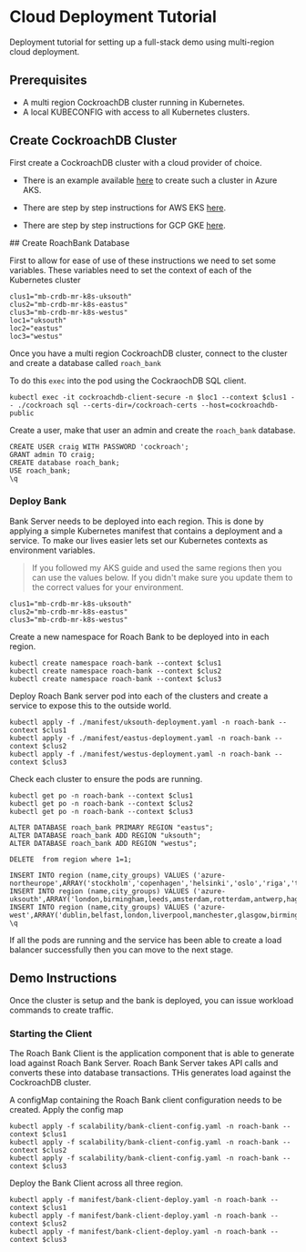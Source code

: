 # Cloud Deployment Tutorial

Deployment tutorial for setting up a full-stack demo using multi-region cloud deployment.

## Prerequisites

- A multi region CockroachDB cluster running in Kubernetes.
- A local KUBECONFIG with access to all Kubernetes clusters.

## Create CockroachDB Cluster

First create a CockroachDB cluster with a cloud provider of choice.

- There is an example available [here](https://github.com/mbookham7/mb-crdb-multi-region-aks) to create such a cluster in Azure AKS.

- There are step by step instructions for AWS EKS [here](https://www.cockroachlabs.com/docs/stable/orchestrate-cockroachdb-with-kubernetes-multi-cluster.html).

- There are step by step instructions for GCP GKE [here](https://www.cockroachlabs.com/docs/stable/orchestrate-cockroachdb-with-kubernetes-multi-cluster.html?filters=eks).

## Create RoachBank Database

First to allow for ease of use of these instructions we need to set some variables. These variables need to set the context of each of the Kubernetes cluster
```
clus1="mb-crdb-mr-k8s-uksouth"
clus2="mb-crdb-mr-k8s-eastus"
clus3="mb-crdb-mr-k8s-westus"
loc1="uksouth"
loc2="eastus"
loc3="westus"
```

Once you have a multi region CockroachDB cluster, connect to the cluster and create a database called `roach_bank`

To do this `exec` into the pod using the CockraochDB SQL client.
```
kubectl exec -it cockroachdb-client-secure -n $loc1 --context $clus1 -- ./cockroach sql --certs-dir=/cockroach-certs --host=cockroachdb-public
```
Create a user, make that user an admin and create the `roach_bank` database.
```
CREATE USER craig WITH PASSWORD 'cockroach';
GRANT admin TO craig;
CREATE database roach_bank;
USE roach_bank;
\q
```

### Deploy Bank

Bank Server needs to be deployed into each region. This is done by applying a simple Kubernetes manifest that contains a deployment and a service.
To make our lives easier lets set our Kubernetes contexts as environment variables.
> If you followed my AKS guide and used the same regions then you can use the values below. If you didn't make sure you update them to the correct values for your environment.
```
clus1="mb-crdb-mr-k8s-uksouth"
clus2="mb-crdb-mr-k8s-eastus"
clus3="mb-crdb-mr-k8s-westus"
```

Create a new namespace for Roach Bank to be deployed into in each region.
```
kubectl create namespace roach-bank --context $clus1
kubectl create namespace roach-bank --context $clus2
kubectl create namespace roach-bank --context $clus3
```

Deploy Roach Bank server pod into each of the clusters and create a service to expose this to the outside world.
```
kubectl apply -f ./manifest/uksouth-deployment.yaml -n roach-bank --context $clus1
kubectl apply -f ./manifest/eastus-deployment.yaml -n roach-bank --context $clus2
kubectl apply -f ./manifest/westus-deployment.yaml -n roach-bank --context $clus3
```
Check each cluster to ensure the pods are running.
```
kubectl get po -n roach-bank --context $clus1
kubectl get po -n roach-bank --context $clus2
kubectl get po -n roach-bank --context $clus3
```

```
ALTER DATABASE roach_bank PRIMARY REGION "eastus";
ALTER DATABASE roach_bank ADD REGION "uksouth";
ALTER DATABASE roach_bank ADD REGION "westus";
```

```
DELETE  from region where 1=1;

INSERT INTO region (name,city_groups) VALUES ('azure-northeurope',ARRAY('stockholm','copenhagen','helsinki','oslo','riga','tallinn'));
INSERT INTO region (name,city_groups) VALUES ('azure-uksouth',ARRAY('london,birmingham,leeds,amsterdam,rotterdam,antwerp,hague,ghent,brussels'));
INSERT INTO region (name,city_groups) VALUES ('azure-west',ARRAY('dublin,belfast,london,liverpool,manchester,glasgow,birmingham,leeds'));
\q
```

If all the pods are running and the service has been able to create a load balancer successfully then you can move to the next stage.

## Demo Instructions

Once the cluster is setup and the bank is deployed, you can issue workload commands to create traffic.

### Starting the Client

The Roach Bank Client is the application component that is able to generate load against Roach Bank Server. Roach Bank Server takes API calls and converts these into database transactions. THis generates load against the CockroachDB cluster.

A configMap containing the Roach Bank client configuration needs to be created.
Apply the config map
```
kubectl apply -f scalability/bank-client-config.yaml -n roach-bank --context $clus1
kubectl apply -f scalability/bank-client-config.yaml -n roach-bank --context $clus2
kubectl apply -f scalability/bank-client-config.yaml -n roach-bank --context $clus3
```

Deploy the Bank Client across all three region.
```
kubectl apply -f manifest/bank-client-deploy.yaml -n roach-bank --context $clus1
kubectl apply -f manifest/bank-client-deploy.yaml -n roach-bank --context $clus2
kubectl apply -f manifest/bank-client-deploy.yaml -n roach-bank --context $clus3
```